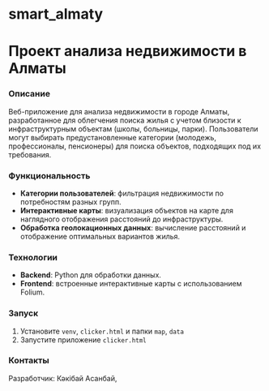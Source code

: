 # smart_almaty
# Проект анализа недвижимости в Алматы

### Описание
Веб-приложение для анализа недвижимости в городе Алматы, разработанное для облегчения поиска жилья с учетом близости к инфраструктурным объектам (школы, больницы, парки). Пользователи могут выбирать предустановленные категории (молодежь, профессионалы, пенсионеры) для поиска объектов, подходящих под их требования.

### Функциональность
- **Категории пользователей**: фильтрация недвижимости по потребностям разных групп.
- **Интерактивные карты**: визуализация объектов на карте для наглядного отображения расстояний до инфраструктуры.
- **Обработка геолокационных данных**: вычисление расстояний и отображение оптимальных вариантов жилья.

### Технологии
- **Backend**: Python для обработки данных.
- **Frontend**: встроенные интерактивные карты с использованием Folium.

### Запуск
1. Установите `venv`, `clicker.html` и папки `map`, `data`
2. Запустите приложение `clicker.html`

### Контакты
Разработчик: Кәкібай Асанбай, 

